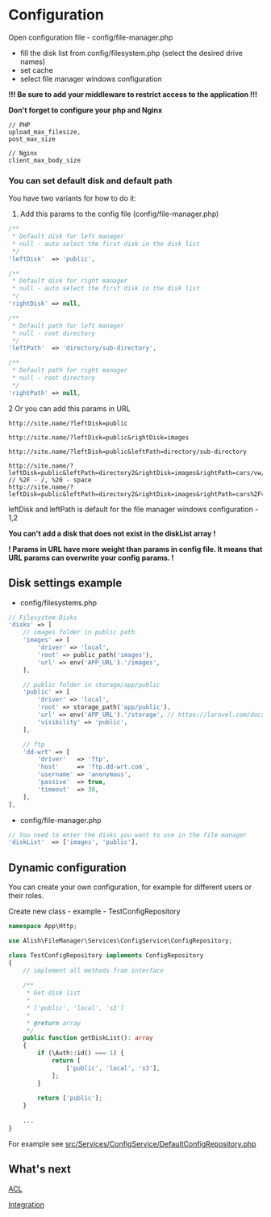 # Configuration

Open configuration file - config/file-manager.php

- fill the disk list from config/filesystem.php (select the desired drive names)
- set cache
- select file manager windows configuration

**!!! Be sure to add your middleware to restrict access to the application !!!**

**Don't forget to configure your php and Nginx**

```
// PHP
upload_max_filesize,
post_max_size

// Nginx
client_max_body_size
```

### You can set default disk and default path

You have two variants for how to do it:

1. Add this params to the config file (config/file-manager.php)

```php
/**
 * Default disk for left manager
 * null - auto select the first disk in the disk list
 */
'leftDisk'  => 'public',

/**
 * Default disk for right manager
 * null - auto select the first disk in the disk list
 */
'rightDisk' => null,

/**
 * Default path for left manager
 * null - root directory
 */
'leftPath'  => 'directory/sub-directory',

/**
 * Default path for right manager
 * null - root directory
 */
'rightPath' => null,
```

2 Or you can add this params in URL

```
http://site.name/?leftDisk=public

http://site.name/?leftDisk=public&rightDisk=images

http://site.name/?leftDisk=public&leftPath=directory/sub-directory

http://site.name/?leftDisk=public&leftPath=directory2&rightDisk=images&rightPath=cars/vw/golf
// %2F - /, %20 - space
http://site.name/?leftDisk=public&leftPath=directory2&rightDisk=images&rightPath=cars%2Fvw%2Fgolf
```

leftDisk and leftPath is default for the file manager windows configuration - 1,2

**You can't add a disk that does not exist in the diskList array !**

**! Params in URL have more weight than params in config file. It means that URL params can overwrite your config params. !**

## Disk settings example

- config/filesystems.php

```php
// Filesystem Disks
'disks' => [
    // images folder in public path
    'images' => [
        'driver' => 'local',
        'root' => public_path('images'),
        'url' => env('APP_URL').'/images',
    ],

    // public folder in storage/app/public
    'public' => [
        'driver' => 'local',
        'root' => storage_path('app/public'),
        'url' => env('APP_URL').'/storage', // https://laravel.com/docs/5.7/filesystem#file-urls
        'visibility' => 'public',
    ],

    // ftp
    'dd-wrt' => [
        'driver'   => 'ftp',
        'host'     => 'ftp.dd-wrt.com',
        'username' => 'anonymous',
        'passive'  => true,
        'timeout'  => 30,
    ],
],
```

- config/file-manager.php

```php
// You need to enter the disks you want to use in the file manager
'diskList'  => ['images', 'public'],
```

## Dynamic configuration

You can create your own configuration, for example for different users or their roles.

Create new class - example - TestConfigRepository

```php
namespace App\Http;

use Alish\FileManager\Services\ConfigService\ConfigRepository;

class TestConfigRepository implements ConfigRepository
{
    // implement all methods from interface
    
    /**
     * Get disk list
     *
     * ['public', 'local', 's3']
     *
     * @return array
     */
    public function getDiskList(): array
    {
        if (\Auth::id() === 1) {
            return [
                ['public', 'local', 's3'],
            ];
        }
        
        return ['public'];
    }
    
    ...
}
```

For example see [src/Services/ConfigService/DefaultConfigRepository.php](https://github.com/webalish/file-manager/blob/master/src/Services/ConfigService/DefaultConfigRepository.php)

## What's next

[ACL](./acl.md)

[Integration](./integration.md)
